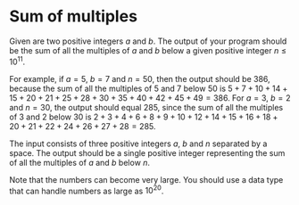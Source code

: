 # Sum of multiples

Given are two positive integers $a$ and $b$. The output of your program should be the sum of all the multiples of $a$ and $b$ below a given positive integer $n \leq 10^{11}$.

For example, if $a = 5$, $b = 7$ and $n = 50$, then the output should be $386$, because the sum of all the multiples of $5$ and $7$ below $50$ is $5 + 7 + 10 + 14 + 15 + 20 + 21 + 25 + 28 + 30 + 35 + 40 + 42 + 45 + 49 = 386$.
For $a = 3$, $b = 2$ and $n = 30$, the output should equal $285$, since the sum of all the multiples of $3$ and $2$ below $30$ is $2 + 3 + 4 + 6 + 8 + 9 + 10 + 12 + 14 + 15 + 16 + 18 + 20 + 21 + 22 + 24 + 26 + 27 + 28 = 285$.

The input consists of three positive integers $a$, $b$ and $n$ separated by a space.
The output should be a single positive integer representing the sum of all the multiples of $a$ and $b$ below $n$.

Note that the numbers can become very large. You should use a data type that can handle numbers as large as $10^{20}$.

